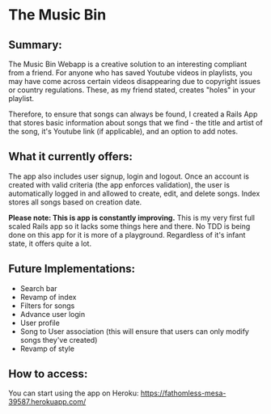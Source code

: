 # The Music Bin

## Summary:

The Music Bin Webapp is a creative solution to an interesting compliant from a friend. For anyone who has saved Youtube videos in playlists, you may have come across certain videos disappearing due to copyright issues or country regulations. These, as my friend stated, creates "holes" in your playlist.

Therefore, to ensure that songs can always be found, I created a Rails App that stores basic information about songs that we find - the title and artist of the song, it's Youtube link (if applicable), and an option to add notes.

## What it currently offers:

The app also includes user signup, login and logout. Once an account is created with valid criteria (the app enforces validation), the user is automatically logged in and allowed to create, edit, and delete songs. Index stores all songs based on creation date.

**Please note: This is app is constantly improving.** This is my very first full scaled Rails app so it lacks some things here and there. No TDD is being done on this app for it is more of a playground. Regardless of it's infant state, it offers quite a lot.

## Future Implementations:
- Search bar
- Revamp of index
- Filters for songs
- Advance user login
- User profile
- Song to User association (this will ensure that users can only modify songs they've created)
- Revamp of style 

## How to access:
You can start using the app on Heroku: https://fathomless-mesa-39587.herokuapp.com/
